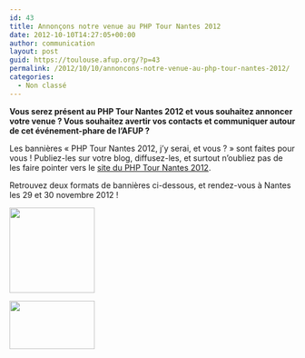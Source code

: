 ```yaml
---
id: 43
title: Annonçons notre venue au PHP Tour Nantes 2012
date: 2012-10-10T14:27:05+00:00
author: communication
layout: post
guid: https://toulouse.afup.org/?p=43
permalink: /2012/10/10/annoncons-notre-venue-au-php-tour-nantes-2012/
categories:
  - Non classé
---
```

**Vous serez présent au PHP Tour Nantes 2012 et vous souhaitez annoncer votre venue ? Vous souhaitez avertir vos contacts et communiquer autour de cet événement-phare de l&rsquo;AFUP ?**

Les bannières &laquo;&nbsp;PHP Tour Nantes 2012, j&rsquo;y serai, et vous ?&nbsp;&raquo; sont faites pour vous ! Publiez-les sur votre blog, diffusez-les, et surtout n&rsquo;oubliez pas de les faire pointer vers le [site du PHP Tour Nantes 2012](http://afup.org/pages/phptournantes2012/).

Retrouvez deux formats de bannières ci-dessous, et rendez-vous à Nantes les 29 et 30 novembre 2012 ! 

<div id='gallery-1' class='gallery galleryid-43 gallery-columns-3 gallery-size-thumbnail'>
  <dl class='gallery-item'>
    <dt class='gallery-icon portrait'>
      <a href='https://toulouse.afup.org/files/2012/10/php_tour_Nantes_2012_C.png'><img width="150" height="150" src="https://toulouse.afup.org/files/2012/10/php_tour_Nantes_2012_C-150x150.png" class="attachment-thumbnail size-thumbnail" alt="" /></a>
    </dt>
  </dl>
  
  <dl class='gallery-item'>
    <dt class='gallery-icon landscape'>
      <a href='https://toulouse.afup.org/files/2012/10/php_tour_Nantes_2012_jyserai.png'><img width="150" height="85" src="https://toulouse.afup.org/files/2012/10/php_tour_Nantes_2012_jyserai-150x85.png" class="attachment-thumbnail size-thumbnail" alt="" /></a>
    </dt>
  </dl>
  
  <br style='clear: both' />
</div>